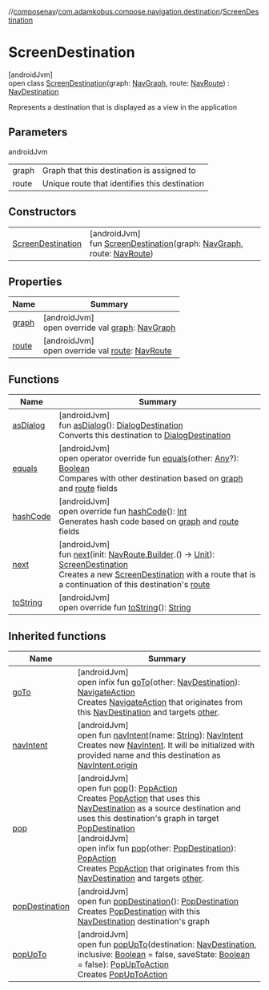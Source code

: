 //[composenav](../../../index.md)/[com.adamkobus.compose.navigation.destination](../index.md)/[ScreenDestination](index.md)

# ScreenDestination

[androidJvm]\
open class [ScreenDestination](index.md)(graph: [NavGraph](../-nav-graph/index.md), route: [NavRoute](../-nav-route/index.md)) : [NavDestination](../-nav-destination/index.md)

Represents a destination that is displayed as a view in the application

## Parameters

androidJvm

| | |
|---|---|
| graph | Graph that this destination is assigned to |
| route | Unique route that identifies this destination |

## Constructors

| | |
|---|---|
| [ScreenDestination](-screen-destination.md) | [androidJvm]<br>fun [ScreenDestination](-screen-destination.md)(graph: [NavGraph](../-nav-graph/index.md), route: [NavRoute](../-nav-route/index.md)) |

## Properties

| Name | Summary |
|---|---|
| [graph](graph.md) | [androidJvm]<br>open override val [graph](graph.md): [NavGraph](../-nav-graph/index.md) |
| [route](route.md) | [androidJvm]<br>open override val [route](route.md): [NavRoute](../-nav-route/index.md) |

## Functions

| Name | Summary |
|---|---|
| [asDialog](as-dialog.md) | [androidJvm]<br>fun [asDialog](as-dialog.md)(): [DialogDestination](../-dialog-destination/index.md)<br>Converts this destination to [DialogDestination](../-dialog-destination/index.md) |
| [equals](equals.md) | [androidJvm]<br>open operator override fun [equals](equals.md)(other: [Any](https://kotlinlang.org/api/latest/jvm/stdlib/kotlin/-any/index.html)?): [Boolean](https://kotlinlang.org/api/latest/jvm/stdlib/kotlin/-boolean/index.html)<br>Compares with other destination based on [graph](graph.md) and [route](route.md) fields |
| [hashCode](hash-code.md) | [androidJvm]<br>open override fun [hashCode](hash-code.md)(): [Int](https://kotlinlang.org/api/latest/jvm/stdlib/kotlin/-int/index.html)<br>Generates hash code based on [graph](graph.md) and [route](route.md) fields |
| [next](next.md) | [androidJvm]<br>fun [next](next.md)(init: [NavRoute.Builder](../-nav-route/-builder/index.md).() -&gt; [Unit](https://kotlinlang.org/api/latest/jvm/stdlib/kotlin/-unit/index.html)): [ScreenDestination](index.md)<br>Creates a new [ScreenDestination](index.md) with a route that is a continuation of this destination's [route](route.md) |
| [toString](to-string.md) | [androidJvm]<br>open override fun [toString](to-string.md)(): [String](https://kotlinlang.org/api/latest/jvm/stdlib/kotlin/-string/index.html) |

## Inherited functions

| Name | Summary |
|---|---|
| [goTo](../-nav-destination/go-to.md) | [androidJvm]<br>open infix fun [goTo](../-nav-destination/go-to.md)(other: [NavDestination](../-nav-destination/index.md)): [NavigateAction](../../com.adamkobus.compose.navigation.action/-navigate-action/index.md)<br>Creates [NavigateAction](../../com.adamkobus.compose.navigation.action/-navigate-action/index.md) that originates from this [NavDestination](../-nav-destination/index.md) and targets [other](../-nav-destination/go-to.md). |
| [navIntent](../-nav-destination/nav-intent.md) | [androidJvm]<br>open fun [navIntent](../-nav-destination/nav-intent.md)(name: [String](https://kotlinlang.org/api/latest/jvm/stdlib/kotlin/-string/index.html)): [NavIntent](../../com.adamkobus.compose.navigation.intent/-nav-intent/index.md)<br>Creates new [NavIntent](../../com.adamkobus.compose.navigation.intent/-nav-intent/index.md). It will be initialized with provided name and this destination as [NavIntent.origin](../../com.adamkobus.compose.navigation.intent/-nav-intent/origin.md) |
| [pop](../-nav-destination/pop.md) | [androidJvm]<br>open fun [pop](../-nav-destination/pop.md)(): [PopAction](../../com.adamkobus.compose.navigation.action/-pop-action/index.md)<br>Creates [PopAction](../../com.adamkobus.compose.navigation.action/-pop-action/index.md) that uses this [NavDestination](../-nav-destination/index.md) as a source destination and uses this destination's graph in target [PopDestination](../-pop-destination/index.md)<br>[androidJvm]<br>open infix fun [pop](../-nav-destination/pop.md)(other: [PopDestination](../-pop-destination/index.md)): [PopAction](../../com.adamkobus.compose.navigation.action/-pop-action/index.md)<br>Creates [PopAction](../../com.adamkobus.compose.navigation.action/-pop-action/index.md) that originates from this [NavDestination](../-nav-destination/index.md) and targets [other](../-nav-destination/pop.md). |
| [popDestination](../-nav-destination/pop-destination.md) | [androidJvm]<br>open fun [popDestination](../-nav-destination/pop-destination.md)(): [PopDestination](../-pop-destination/index.md)<br>Creates [PopDestination](../-pop-destination/index.md) with this [NavDestination](../-nav-destination/index.md) destination's graph |
| [popUpTo](../-nav-destination/pop-up-to.md) | [androidJvm]<br>open fun [popUpTo](../-nav-destination/pop-up-to.md)(destination: [NavDestination](../-nav-destination/index.md), inclusive: [Boolean](https://kotlinlang.org/api/latest/jvm/stdlib/kotlin/-boolean/index.html) = false, saveState: [Boolean](https://kotlinlang.org/api/latest/jvm/stdlib/kotlin/-boolean/index.html) = false): [PopUpToAction](../../com.adamkobus.compose.navigation.action/-pop-up-to-action/index.md)<br>Creates [PopUpToAction](../../com.adamkobus.compose.navigation.action/-pop-up-to-action/index.md) |
